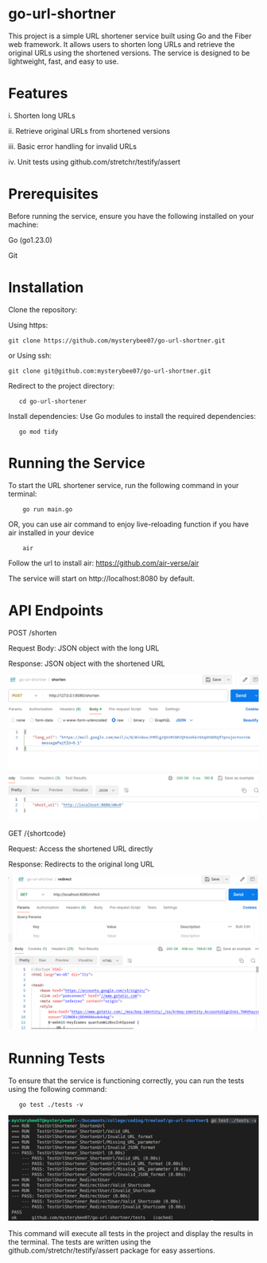 # go-url-shortner

This project is a simple URL shortener service built using Go and the Fiber web framework. It allows users to shorten long URLs and retrieve the original URLs using the shortened versions. The service is designed to be lightweight, fast, and easy to use.

# Features

i. Shorten long URLs

ii. Retrieve original URLs from shortened versions

iii. Basic error handling for invalid URLs
 
iv. Unit tests using github.com/stretchr/testify/assert

# Prerequisites

Before running the service, ensure you have the following installed on your machine:

Go (go1.23.0)

Git

# Installation
Clone the repository:

Using https:

    git clone https://github.com/mysterybee07/go-url-shortner.git
    
or Using ssh:

    git clone git@github.com:mysterybee07/go-url-shortner.git

Redirect to the project directory:

       cd go-url-shortener

Install dependencies: Use Go modules to install the required dependencies:
  
       go mod tidy

# Running the Service
To start the URL shortener service, run the following command in your terminal:

        go run main.go

OR, you can use air command to enjoy live-reloading function if you have air installed in your device 
        
        air
    
Follow the url to install air: 
        https://github.com/air-verse/air

The service will start on http://localhost:8080 by default. 

# API Endpoints

POST /shorten

Request Body: JSON object with the long URL

Response: JSON object with the shortened URL

![alt text](image-1.png)

GET /{shortcode}

Request: Access the shortened URL directly

Response: Redirects to the original long URL

![alt text](image-2.png)

# Running Tests
To ensure that the service is functioning correctly, you can run the tests using the following command:

       go test ./tests -v

![alt text](image-3.png)

This command will execute all tests in the project and display the results in the terminal. The tests are written using the github.com/stretchr/testify/assert package for easy assertions.

